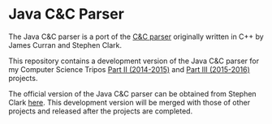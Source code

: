 # Java C&C Parser

The Java C&C parser is a port of the [C&C parser](http://svn.ask.it.usyd.edu.au/trac/candc) originally written in C++ by James Curran and Stephen Clark.

This repository contains a development version of the Java C&C parser for my Computer Science Tripos [Part II (2014-2015)](https://www.cl.cam.ac.uk/teaching/projects/) and [Part III (2015-2016)](https://www.cl.cam.ac.uk/teaching/masters/projects/) projects.

The official version of the Java C&C parser can be obtained from Stephen Clark [here](https://www.cl.cam.ac.uk/~sc609/java-candc.html). This development version will be merged with those of other projects and released after the projects are completed.

